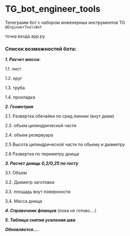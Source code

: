 # TG_bot_engineer_tools
Телеграмм бот с набором инженерных инструментов TG `@EngineerToolsBot`

точка входа app.py

### Список возможностей бота:

**_1. Расчет масси:_**

1.1. лист

1.2. круг

1.3. труба

1.4. прокладка

**_2. Геометрия_**

2.1. Развертка обечайки по сред линнии (внут диам)

2.3. объем цилиндрической части

2.4. объем резервуара

2.5 Высота цилиндрической части по обьему и диаметру

2.6 Развертка по периметру днища

**_3. Расчет днищь 0,2/0,25 по госту_**

3.1. Объем

3.2. Диаметр заготовки

3.3. площадь внут поверхности

3.4. Масса днища

_**4. Справочник фланцев**_ (пока не готово....)

**_5. Таблица снятия усиления шва_**


**_Обновляется...._**

